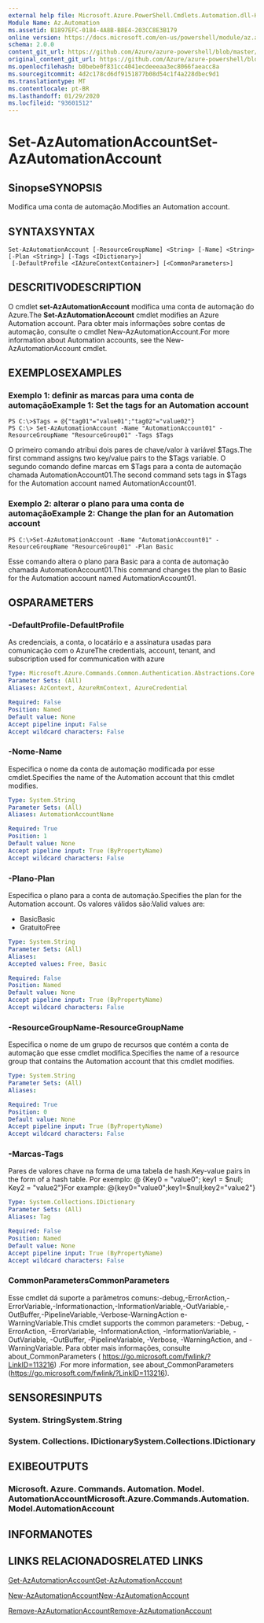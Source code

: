 ```yaml
---
external help file: Microsoft.Azure.PowerShell.Cmdlets.Automation.dll-Help.xml
Module Name: Az.Automation
ms.assetid: B1897EFC-0184-4A8B-B8E4-203CC8E3B179
online version: https://docs.microsoft.com/en-us/powershell/module/az.automation/set-azautomationaccount
schema: 2.0.0
content_git_url: https://github.com/Azure/azure-powershell/blob/master/src/Automation/Automation/help/Set-AzAutomationAccount.md
original_content_git_url: https://github.com/Azure/azure-powershell/blob/master/src/Automation/Automation/help/Set-AzAutomationAccount.md
ms.openlocfilehash: b0bebe0f831cc4041ecdeeeaa3ec8066faeacc8a
ms.sourcegitcommit: 4d2c178cd6df9151877b08d54c1f4a228dbec9d1
ms.translationtype: MT
ms.contentlocale: pt-BR
ms.lasthandoff: 01/29/2020
ms.locfileid: "93601512"
---
```

# <span data-ttu-id="9e31d-101">Set-AzAutomationAccount</span><span class="sxs-lookup"><span data-stu-id="9e31d-101">Set-AzAutomationAccount</span></span>

## <span data-ttu-id="9e31d-102">Sinopse</span><span class="sxs-lookup"><span data-stu-id="9e31d-102">SYNOPSIS</span></span>
<span data-ttu-id="9e31d-103">Modifica uma conta de automação.</span><span class="sxs-lookup"><span data-stu-id="9e31d-103">Modifies an Automation account.</span></span>

## <span data-ttu-id="9e31d-104">SYNTAX</span><span class="sxs-lookup"><span data-stu-id="9e31d-104">SYNTAX</span></span>

```
Set-AzAutomationAccount [-ResourceGroupName] <String> [-Name] <String> [-Plan <String>] [-Tags <IDictionary>]
 [-DefaultProfile <IAzureContextContainer>] [<CommonParameters>]
```

## <span data-ttu-id="9e31d-105">DESCRITIVO</span><span class="sxs-lookup"><span data-stu-id="9e31d-105">DESCRIPTION</span></span>
<span data-ttu-id="9e31d-106">O cmdlet **set-AzAutomationAccount** modifica uma conta de automação do Azure.</span><span class="sxs-lookup"><span data-stu-id="9e31d-106">The **Set-AzAutomationAccount** cmdlet modifies an Azure Automation account.</span></span>
<span data-ttu-id="9e31d-107">Para obter mais informações sobre contas de automação, consulte o cmdlet New-AzAutomationAccount.</span><span class="sxs-lookup"><span data-stu-id="9e31d-107">For more information about Automation accounts, see the New-AzAutomationAccount cmdlet.</span></span>

## <span data-ttu-id="9e31d-108">EXEMPLOS</span><span class="sxs-lookup"><span data-stu-id="9e31d-108">EXAMPLES</span></span>

### <span data-ttu-id="9e31d-109">Exemplo 1: definir as marcas para uma conta de automação</span><span class="sxs-lookup"><span data-stu-id="9e31d-109">Example 1: Set the tags for an Automation account</span></span>
```
PS C:\>$Tags = @{"tag01"="value01";"tag02"="value02"}
PS C:\> Set-AzAutomationAccount -Name "AutomationAccount01" -ResourceGroupName "ResourceGroup01" -Tags $Tags
```

<span data-ttu-id="9e31d-110">O primeiro comando atribui dois pares de chave/valor à variável $Tags.</span><span class="sxs-lookup"><span data-stu-id="9e31d-110">The first command assigns two key/value pairs to the $Tags variable.</span></span>
<span data-ttu-id="9e31d-111">O segundo comando define marcas em $Tags para a conta de automação chamada AutomationAccount01.</span><span class="sxs-lookup"><span data-stu-id="9e31d-111">The second command sets tags in $Tags for the Automation account named AutomationAccount01.</span></span>

### <span data-ttu-id="9e31d-112">Exemplo 2: alterar o plano para uma conta de automação</span><span class="sxs-lookup"><span data-stu-id="9e31d-112">Example 2: Change the plan for an Automation account</span></span>
```
PS C:\>Set-AzAutomationAccount -Name "AutomationAccount01" -ResourceGroupName "ResourceGroup01" -Plan Basic
```

<span data-ttu-id="9e31d-113">Esse comando altera o plano para Basic para a conta de automação chamada AutomationAccount01.</span><span class="sxs-lookup"><span data-stu-id="9e31d-113">This command changes the plan to Basic for the Automation account named AutomationAccount01.</span></span>

## <span data-ttu-id="9e31d-114">OS</span><span class="sxs-lookup"><span data-stu-id="9e31d-114">PARAMETERS</span></span>

### <span data-ttu-id="9e31d-115">-DefaultProfile</span><span class="sxs-lookup"><span data-stu-id="9e31d-115">-DefaultProfile</span></span>
<span data-ttu-id="9e31d-116">As credenciais, a conta, o locatário e a assinatura usadas para comunicação com o Azure</span><span class="sxs-lookup"><span data-stu-id="9e31d-116">The credentials, account, tenant, and subscription used for communication with azure</span></span>

```yaml
Type: Microsoft.Azure.Commands.Common.Authentication.Abstractions.Core.IAzureContextContainer
Parameter Sets: (All)
Aliases: AzContext, AzureRmContext, AzureCredential

Required: False
Position: Named
Default value: None
Accept pipeline input: False
Accept wildcard characters: False
```

### <span data-ttu-id="9e31d-117">-Nome</span><span class="sxs-lookup"><span data-stu-id="9e31d-117">-Name</span></span>
<span data-ttu-id="9e31d-118">Especifica o nome da conta de automação modificada por esse cmdlet.</span><span class="sxs-lookup"><span data-stu-id="9e31d-118">Specifies the name of the Automation account that this cmdlet modifies.</span></span>

```yaml
Type: System.String
Parameter Sets: (All)
Aliases: AutomationAccountName

Required: True
Position: 1
Default value: None
Accept pipeline input: True (ByPropertyName)
Accept wildcard characters: False
```

### <span data-ttu-id="9e31d-119">-Plano</span><span class="sxs-lookup"><span data-stu-id="9e31d-119">-Plan</span></span>
<span data-ttu-id="9e31d-120">Especifica o plano para a conta de automação.</span><span class="sxs-lookup"><span data-stu-id="9e31d-120">Specifies the plan for the Automation account.</span></span>
<span data-ttu-id="9e31d-121">Os valores válidos são:</span><span class="sxs-lookup"><span data-stu-id="9e31d-121">Valid values are:</span></span>
- <span data-ttu-id="9e31d-122">Basic</span><span class="sxs-lookup"><span data-stu-id="9e31d-122">Basic</span></span>
- <span data-ttu-id="9e31d-123">Gratuito</span><span class="sxs-lookup"><span data-stu-id="9e31d-123">Free</span></span>

```yaml
Type: System.String
Parameter Sets: (All)
Aliases:
Accepted values: Free, Basic

Required: False
Position: Named
Default value: None
Accept pipeline input: True (ByPropertyName)
Accept wildcard characters: False
```

### <span data-ttu-id="9e31d-124">-ResourceGroupName</span><span class="sxs-lookup"><span data-stu-id="9e31d-124">-ResourceGroupName</span></span>
<span data-ttu-id="9e31d-125">Especifica o nome de um grupo de recursos que contém a conta de automação que esse cmdlet modifica.</span><span class="sxs-lookup"><span data-stu-id="9e31d-125">Specifies the name of a resource group that contains the Automation account that this cmdlet modifies.</span></span>

```yaml
Type: System.String
Parameter Sets: (All)
Aliases:

Required: True
Position: 0
Default value: None
Accept pipeline input: True (ByPropertyName)
Accept wildcard characters: False
```

### <span data-ttu-id="9e31d-126">-Marcas</span><span class="sxs-lookup"><span data-stu-id="9e31d-126">-Tags</span></span>
<span data-ttu-id="9e31d-127">Pares de valores chave na forma de uma tabela de hash.</span><span class="sxs-lookup"><span data-stu-id="9e31d-127">Key-value pairs in the form of a hash table.</span></span> <span data-ttu-id="9e31d-128">Por exemplo: @ {Key0 = "value0"; key1 = $null; Key2 = "value2"}</span><span class="sxs-lookup"><span data-stu-id="9e31d-128">For example: @{key0="value0";key1=$null;key2="value2"}</span></span>

```yaml
Type: System.Collections.IDictionary
Parameter Sets: (All)
Aliases: Tag

Required: False
Position: Named
Default value: None
Accept pipeline input: True (ByPropertyName)
Accept wildcard characters: False
```

### <span data-ttu-id="9e31d-129">CommonParameters</span><span class="sxs-lookup"><span data-stu-id="9e31d-129">CommonParameters</span></span>
<span data-ttu-id="9e31d-130">Esse cmdlet dá suporte a parâmetros comuns:-debug,-ErrorAction,-ErrorVariable,-Informationaction,-InformationVariable,-OutVariable,-OutBuffer,-PipelineVariable,-Verbose-WarningAction e-WarningVariable.</span><span class="sxs-lookup"><span data-stu-id="9e31d-130">This cmdlet supports the common parameters: -Debug, -ErrorAction, -ErrorVariable, -InformationAction, -InformationVariable, -OutVariable, -OutBuffer, -PipelineVariable, -Verbose, -WarningAction, and -WarningVariable.</span></span> <span data-ttu-id="9e31d-131">Para obter mais informações, consulte about_CommonParameters ( https://go.microsoft.com/fwlink/?LinkID=113216) .</span><span class="sxs-lookup"><span data-stu-id="9e31d-131">For more information, see about_CommonParameters (https://go.microsoft.com/fwlink/?LinkID=113216).</span></span>

## <span data-ttu-id="9e31d-132">SENSORES</span><span class="sxs-lookup"><span data-stu-id="9e31d-132">INPUTS</span></span>

### <span data-ttu-id="9e31d-133">System. String</span><span class="sxs-lookup"><span data-stu-id="9e31d-133">System.String</span></span>

### <span data-ttu-id="9e31d-134">System. Collections. IDictionary</span><span class="sxs-lookup"><span data-stu-id="9e31d-134">System.Collections.IDictionary</span></span>

## <span data-ttu-id="9e31d-135">EXIBE</span><span class="sxs-lookup"><span data-stu-id="9e31d-135">OUTPUTS</span></span>

### <span data-ttu-id="9e31d-136">Microsoft. Azure. Commands. Automation. Model. AutomationAccount</span><span class="sxs-lookup"><span data-stu-id="9e31d-136">Microsoft.Azure.Commands.Automation.Model.AutomationAccount</span></span>

## <span data-ttu-id="9e31d-137">INFORMA</span><span class="sxs-lookup"><span data-stu-id="9e31d-137">NOTES</span></span>

## <span data-ttu-id="9e31d-138">LINKS RELACIONADOS</span><span class="sxs-lookup"><span data-stu-id="9e31d-138">RELATED LINKS</span></span>

[<span data-ttu-id="9e31d-139">Get-AzAutomationAccount</span><span class="sxs-lookup"><span data-stu-id="9e31d-139">Get-AzAutomationAccount</span></span>](./Get-AzAutomationAccount.md)

[<span data-ttu-id="9e31d-140">New-AzAutomationAccount</span><span class="sxs-lookup"><span data-stu-id="9e31d-140">New-AzAutomationAccount</span></span>](./New-AzAutomationAccount.md)

[<span data-ttu-id="9e31d-141">Remove-AzAutomationAccount</span><span class="sxs-lookup"><span data-stu-id="9e31d-141">Remove-AzAutomationAccount</span></span>](./Remove-AzAutomationAccount.md)
